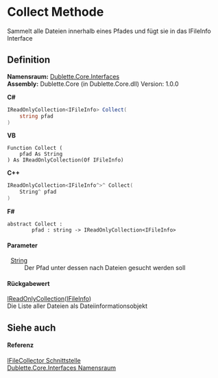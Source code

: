 # Collect Methode


Sammelt alle Dateien innerhalb eines Pfades und fügt sie in das IFileInfo Interface



## Definition
**Namensraum:** <a href="58638396-328c-8342-0d09-e8f5f624b914">Dublette.Core.Interfaces</a>  
**Assembly:** Dublette.Core (in Dublette.Core.dll) Version: 1.0.0

**C#**
``` C#
IReadOnlyCollection<IFileInfo> Collect(
	string pfad
)
```
**VB**
``` VB
Function Collect ( 
	pfad As String
) As IReadOnlyCollection(Of IFileInfo)
```
**C++**
``` C++
IReadOnlyCollection<IFileInfo^>^ Collect(
	String^ pfad
)
```
**F#**
``` F#
abstract Collect : 
        pfad : string -> IReadOnlyCollection<IFileInfo> 
```



#### Parameter
<dl><dt>  <a href="https://learn.microsoft.com/dotnet/api/system.string" target="_blank" rel="noopener noreferrer">String</a></dt><dd>Der Pfad unter dessen nach Dateien gesucht werden soll</dd></dl>

#### Rückgabewert
<a href="https://learn.microsoft.com/dotnet/api/system.collections.generic.ireadonlycollection-1" target="_blank" rel="noopener noreferrer">IReadOnlyCollection</a>(<a href="d9482989-6c54-4f59-09d2-458b695230c7">IFileInfo</a>)  
Die Liste aller Dateien als Dateiinformationsobjekt

## Siehe auch


#### Referenz
<a href="488486e4-d838-12d9-77be-631f084b31e6">IFileCollector Schnittstelle</a>  
<a href="58638396-328c-8342-0d09-e8f5f624b914">Dublette.Core.Interfaces Namensraum</a>  
